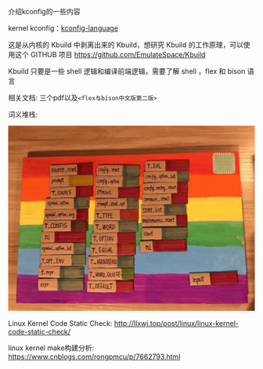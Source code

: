 介绍kconfig的一些内容

kernel kconfig：[kconfig-language](https://www.kernel.org/doc/Documentation/kbuild/kconfig-language.txt)


这是从内核的 Kbuild 中剥离出来的 Kbuild，想研究 Kbuild 的工作原理，可以使用这个 GITHUB 项目 https://github.com/EmulateSpace/Kbuild

Kbuild 只要是一些 shell 逻辑和编译前端逻辑，需要了解 shell ，flex 和 bison 语言

相关文档: 三个pdf以及`<flex与bison中文版第二版>`

词义堆栈:

![2020-02-14-18-06-40.png](./images/2020-02-14-18-06-40.png)


Linux Kernel Code Static Check: http://llxwj.top/post/linux/linux-kernel-code-static-check/

linux kernel make构建分析: https://www.cnblogs.com/rongpmcu/p/7662793.html